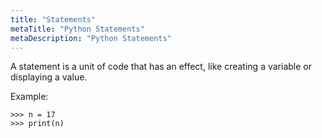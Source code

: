 ```yaml
---
title: "Statements"
metaTitle: "Python Statements"
metaDescription: "Python Statements"
---
```


A statement is a unit of code that has an effect, like creating a variable or displaying a
value.

Example:<br/>
```
>>> n = 17
>>> print(n) 
```